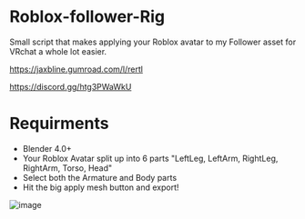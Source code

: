# Roblox-follower-Rig
Small script that makes applying your Roblox avatar to my Follower asset for VRchat a whole lot easier.

https://jaxbline.gumroad.com/l/rertl

https://discord.gg/htg3PWaWkU


# Requirments
* Blender 4.0+
* Your Roblox Avatar split up into 6 parts "LeftLeg, LeftArm, RightLeg, RightArm, Torso, Head"
* Select both the Armature and Body parts
* Hit the big apply mesh button and export!


![image](https://github.com/user-attachments/assets/d85dd3fa-34db-4ea5-97d2-2883fd8e6492)
